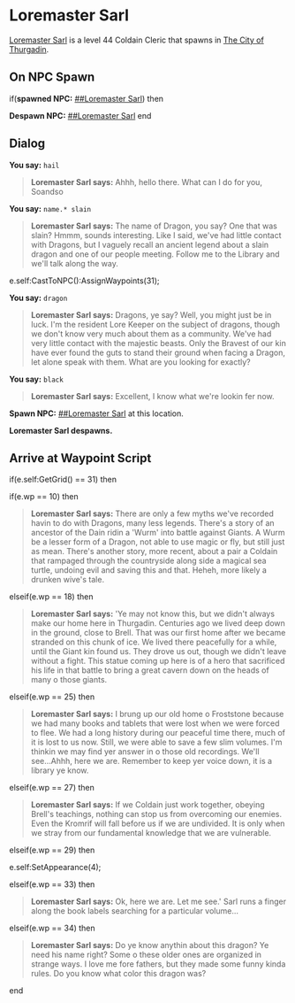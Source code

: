 # Loremaster Sarl



[Loremaster Sarl](/npc/115082) is a level 44 Coldain Cleric that spawns in [The City of Thurgadin](/zone/115).



## On NPC Spawn

if(**spawned NPC:**  [\#\#Loremaster Sarl](/npc/115000)) then


**Despawn NPC:**  [\#\#Loremaster Sarl](/npc/115000)
end



## Dialog

**You say:** `hail`



>**Loremaster Sarl says:** Ahhh, hello there. What can I do for you, Soandso

**You say:** `name.* slain`



>**Loremaster Sarl says:** The name of Dragon, you say? One that was slain? Hmmm, sounds interesting. Like I said, we've had little contact with Dragons, but I vaguely recall an ancient legend about a slain dragon and one of our people meeting. Follow me to the Library and we'll talk along the way.


e.self:CastToNPC():AssignWaypoints(31);

**You say:** `dragon`



>**Loremaster Sarl says:** Dragons, ye say? Well, you might just be in luck. I'm the resident Lore Keeper on the subject of dragons, though we don't know very much about them as a community. We've had very little contact with the majestic beasts. Only the Bravest of our kin have ever found the guts to stand their ground when facing a Dragon, let alone speak with them. What are you looking for exactly?

**You say:** `black`



>**Loremaster Sarl says:** Excellent, I know what we're lookin fer now.


**Spawn NPC:**  [\#\#Loremaster Sarl](/npc/115000) at this location.


**Loremaster Sarl despawns.**



## Arrive at Waypoint Script

if(e.self:GetGrid() == 31) then


if(e.wp == 10) then



>**Loremaster Sarl says:** There are only a few myths we've recorded havin to do with Dragons, many less legends. There's a story of an ancestor of the Dain ridin a 'Wurm' into battle against Giants. A Wurm be a lesser form of a Dragon, not able to use magic or fly, but still just as mean. There's another story, more recent, about a pair a Coldain that rampaged through the countryside along side a magical sea turtle, undoing evil and saving this and that. Heheh, more likely a drunken wive's tale.


elseif(e.wp == 18) then



>**Loremaster Sarl says:** 'Ye may not know this, but we didn't always make our home here in Thurgadin. Centuries ago we lived deep down in the ground, close to Brell. That was our first home after we became stranded on this chunk of ice. We lived there peacefully for a while, until the Giant kin found us. They drove us out, though we didn't leave without a fight. This statue coming up here is of a hero that sacrificed his life in that battle to bring a great cavern down on the heads of many o those giants.


elseif(e.wp == 25) then



>**Loremaster Sarl says:** I brung up our old home o Froststone because we had many books and tablets that were lost when we were forced to flee. We had a long history during our peaceful time there, much of it is lost to us now. Still, we were able to save a few slim volumes. I'm thinkin we may find yer answer in o those old recordings. We'll see...Ahhh, here we are. Remember to keep yer voice down, it is a library ye know.


elseif(e.wp == 27) then



>**Loremaster Sarl says:** If we Coldain just work together, obeying Brell's teachings, nothing can stop us from overcoming our enemies. Even the Kromrif will fall before us if we are undivided. It is only when we stray from our fundamental knowledge that we are vulnerable.


elseif(e.wp == 29) then



e.self:SetAppearance(4);


elseif(e.wp == 33) then



>**Loremaster Sarl says:** Ok, here we are. Let me see.' Sarl runs a finger along the book labels searching for a particular volume...


elseif(e.wp == 34) then



>**Loremaster Sarl says:** Do ye know anythin about this dragon? Ye need his name right? Some o these older ones are organized in strange ways. I love me fore fathers, but they made some funny kinda rules. Do you know what color this dragon was?

end